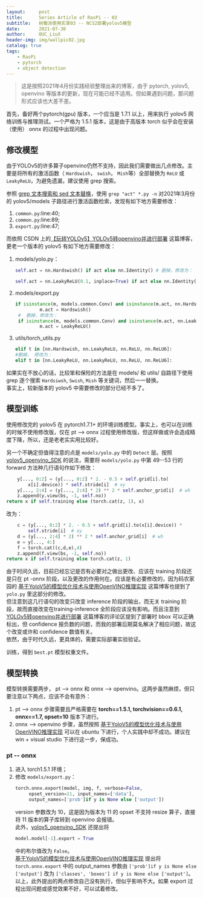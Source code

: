 ```yaml
---
layout:     post
title:      Series Article of RasPi -- 03
subtitle:   树莓派使用实录03 -- NCS2部署yolov5模型              
date:       2021-07-30
author:     OUC_LiuX
header-img: img/wallpic02.jpg
catalog: true
tags:
    - RasPi   
    - pytorch    
    - object detection    
---     
```


> 这是按照2021年4月份实践经验整理出来的博客，由于 pytorch, yolov5, openvino 等版本的更新，现在可能已经不适用。但如果遇到问题，那问题形式应该也大差不差。        


首先，备好两个pytorch(gpu) 版本，一个应当是 1.7.1 以上，用来执行 yolov5 网络训练与推理测试。一个严格为 1.5.1 版本，这是由于高版本 torch 似乎会在安装（使用） onnx 的过程中出现问题。       

## 修改模型      

由于YOLOv5的许多算子openvino仍然不支持，因此我们需要做出几点修改。主要是将所有的激活函数（ `Hardswish`， `swish`， `Mish`等）全部替换为 `ReLU` 或 `LeakyReLU`，为避免遗漏，建议使用 grep 搜索。       

参照 [grep 文本搜索和 sed 文本替换](https://www.ouc-liux.cn/2021/07/21/Series-Article-of-UbuntuOS-09/)，使用 `grep "act" *.py -n` 对2021年3月份的 yolov5/models 子路径进行激活函数检索，发现有如下地方需要修改：    
1. `common.py`:line:40;       
2. `common.py`:line:89;        
3. `export.py`:line:47;      

而依照 CSDN 上的[【玩转YOLOv5】YOLOv5转openvino并进行部署](https://blog.csdn.net/weixin_44936889/article/details/110940322) 这篇博客，更老一个版本的 yolov5 有如下地方需要修改：      
1. models/yolo.py：      
   ```python    
   self.act = nn.Hardswish() if act else nn.Identity() # 删掉，修改为：        

   self.act = nn.LeakyReLU(0.1, inplace=True) if act else nn.Identity()         
   ```     

2. models/export.py       
   ```python      
   if isinstance(m, models.common.Conv) and isinstance(m.act, nn.Hardswish):       
            m.act = Hardswish()              
    #  删掉，修改为：       
    if isinstance(m, models.common.Conv) and isinstance(m.act, nn.LeakyReLU):      
            m.act = LeakyReLU()      
    ```              

3. utils/torch_utils.py        
   ```python     
   elif t in [nn.Hardswish, nn.LeakyReLU, nn.ReLU, nn.ReLU6]:        
   #删掉， 修改为：      
   elif t in [nn.LeakyReLU, nn.LeakyReLU, nn.ReLU, nn.ReLU6]:      
   ```

如果实在不放心的话，比较笨和保险的方法是在 models/ 和 utils/ 自路径下使用 grep 逐个搜索 `Hardsiwsh`, `Swish`, `Mish` 等关键词，然后一一替换。      
事实上，较新版本的 yolov5 中需要修改的部分已经不多了。     

## 模型训练      

使用修改完的 yolov5 在 pytorch1.7.1+ 的环境训练模型。事实上，也可以在训练的时候不使用修改版，仅在 pt --> onnx 过程使用修改版，但这样做或许会造成精度下降，所以，还是老老实实用比较好。      

另一个不确定但值得注意的点是 `models/yolo.py` 中的 `Detect` 层。按照 [yolov5_openvino_SDK](https://github.com/linhaoqi027/yolov5_openvino_sdk) 的说法，需要将 `models/yolo.py` 中第 49--53 行的 forward 方法种几行语句作如下修改：     
```python     
    y[..., 0:2] = (y[..., 0:2] * 2. - 0.5 + self.grid[i].to(        
        x[i].device)) * self.stride[i]  # xy       
    y[..., 2:4] = (y[..., 2:4] * 2) ** 2 * self.anchor_grid[i]  # wh      
    z.append(y.view(bs, -1, self.no))       
return x if self.training else (torch.cat(z, 1), x)      
```     
改为：    

```python     
    c = (y[..., 0:2] * 2. - 0.5 + self.grid[i].to(x[i].device)) *      
        self.stride[i]  # xy        
    d = (y[..., 2:4] * 2) ** 2 * self.anchor_grid[i]  # wh       
    e = y[..., 4:]      
    f = torch.cat((c,d,e),4)       
    z.append(f.view(bs, -1, self.no))      
return x if self.training else torch.cat(z, 1)
```     
由于时间久远，目前已经忘记是否有必要对之做出更改、应该在 training 阶段还是只在 pt -onnx 阶段，以及更改的作用何在。应该是有必要修改的，因为码农家园的 [基于YoloV5的模型优化技术与使用OpenVINO推理实现](https://www.codenong.com/cs109702222/) 这篇博客也提到了 `yolo.py` 里这部分的修改。       
但注意到这几行语句的改变只改变 inference 阶段的输出，而无关 training 阶段，故而直接改变在training-inference 全阶段应该没有影响。而且注意到 [YOLOv5转openvino并进行部署](https://blog.csdn.net/weixin_44936889/article/details/110940322) 这篇博客的评论区提到了部署时 bbox 可以正确标出，但 confidence 报负数的问题，而我的部署后期莫名解决了相应问题，故这个改变或许和 confidence 数值有关。      
依然，由于时代久远，更具体的，需要实际部署实验验证。      

训练，得到 `best.pt` 模型权重文件。        


## 模型转换        

模型转换需要两步， pt --> onnx 和 onnx --> openvino。这两步虽然麻烦，但只要注意以下两点，应该不会有意外：     
1. pt --> onnx 步骤需要且严格需要在 **torch==1.5.1, torchvision==0.6.1, onnx==1.7, opset=10** 版本下进行。        
2. onnx --> openvino 步骤，虽然按照 [基于YoloV5的模型优化技术与使用OpenVINO推理实现](https://www.codenong.com/cs109702222/)  可以在 ubuntu 下进行，个人实践中却不成功。建议在 win + visual studio 下进行这一步，保成功。     

### pt -- onnx      

1. 进入 torch1.5.1 环境；     
2. 修改 `models/export.py`：     
   ```python     
   torch.onnx.export(model, img, f, verbose=False,       
        opset_version=11, input_names=['data'],      
        output_names=['prob']if y is None else ['output'])       
    ```       
    version 参数改为 10，这是因为版本为 11 的 opset 不支持 resize 算子，直接将 11 版本的算子库转到 openvino 会报错。      
    此外，[yolov5_openvino_SDK](https://github.com/linhaoqi027/yolov5_openvino_sdk) 还提出将        
    ```python      
    model.model[-1].export = True       
    ```     
    中的布尔值改为 `False`。      
    [基于YoloV5的模型优化技术与使用OpenVINO推理实现](https://www.codenong.com/cs109702222/) 提出将 `torch.onnx.export` 中的 output_names 参数由 `['prob']if y is None else ['output']` 改为 `['classes', 'boxes'] if y is None else ['output']`。      
    以上，此外提出的两点修改自己没有执行，但似乎影响不大。如果 export 过程出现问题或感觉效果不好，可以试着修改。     
    


